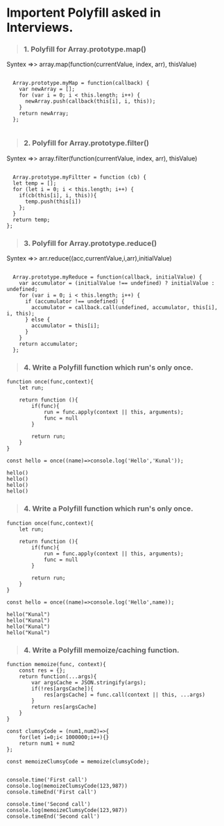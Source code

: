 # Importent Polyfill asked in Interviews.

> ### 1. Polyfill for Array.prototype.map()

Syntex =>> array.map(function(currentValue, index, arr), thisValue)
```

  Array.prototype.myMap = function(callback) {
    var newArray = [];
    for (var i = 0; i < this.length; i++) {
      newArray.push(callback(this[i], i, this));
    }
    return newArray;
  };
  
```

> ### 2. Polyfill for Array.prototype.filter()

Syntex =>> array.filter(function(currentValue, index, arr), thisValue)

```

  Array.prototype.myFiltter = function (cb) {
  let temp = [];
  for (let i = 0; i < this.length; i++) {
    if(cb(this[i], i, this)){
      temp.push(this[i])
    };
  }
  return temp;
};

```

> ### 3. Polyfill for Array.prototype.reduce()

Syntex =>> arr.reduce((acc,currentValue,i,arr),initialValue)

```

  Array.prototype.myReduce = function(callback, initialValue) {
    var accumulator = (initialValue !== undefined) ? initialValue : undefined;
    for (var i = 0; i < this.length; i++) {
      if (accumulator !== undefined) {
        accumulator = callback.call(undefined, accumulator, this[i], i, this);
      } else {
        accumulator = this[i];
      }
    }
    return accumulator;
  };

```

> ### 4. Write a Polyfill function which run's only once.

```
function once(func,context){
    let run;
    
    return function (){
        if(func){
            run = func.apply(context || this, arguments);
            func = null
        }
        
        return run;
    }
}

const hello = once((name)=>console.log('Hello','Kunal'));

hello()
hello()
hello()
hello() 

```

> ### 4. Write a Polyfill function which run's only once.

```
function once(func,context){
    let run;
    
    return function (){
        if(func){
            run = func.apply(context || this, arguments);
            func = null
        }
        
        return run;
    }
}

const hello = once((name)=>console.log('Hello',name));

hello("Kunal")
hello("Kunal")
hello("Kunal")
hello("Kunal")

```
> ### 4. Write a Polyfill memoize/caching function.

```
function memoize(func, context){
    const res = {};
    return function(...args){
        var argsCache = JSON.stringify(args);
        if(!res[argsCache]){
            res[argsCache] = func.call(context || this, ...args)
        }
        return res[argsCache]
    }
}

const clumsyCode = (num1,num2)=>{
    for(let i=0;i< 1000000;i++){}
    return num1 + num2
};

const memoizeClumsyCode = memoize(clumsyCode);


console.time('First call')
console.log(memoizeClumsyCode(123,987))
console.timeEnd('First call')

console.time('Second call')
console.log(memoizeClumsyCode(123,987))
console.timeEnd('Second call') 

```